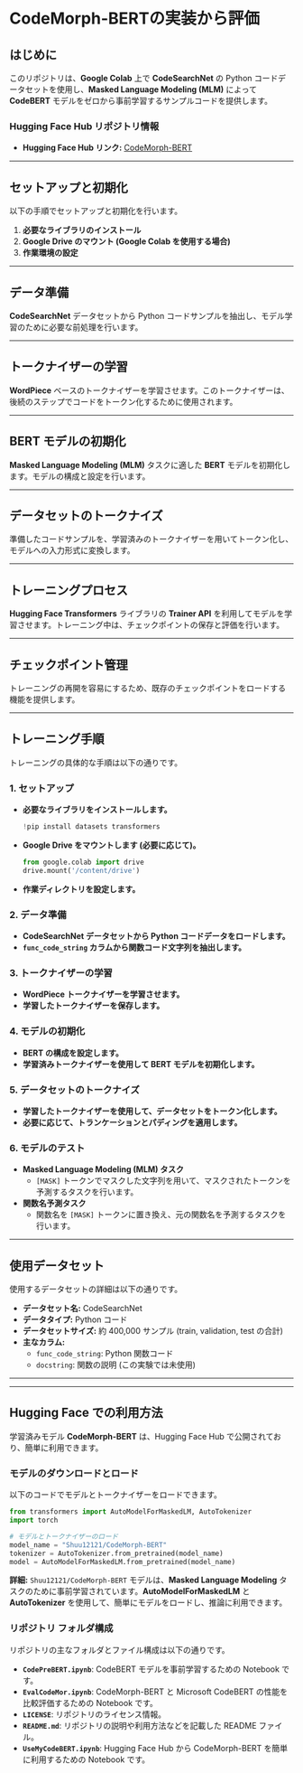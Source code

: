 # CodeMorph-BERTの実装から評価

## はじめに

このリポジトリは、**Google Colab** 上で **CodeSearchNet** の Python コードデータセットを使用し、**Masked Language Modeling (MLM)** によって **CodeBERT** モデルをゼロから事前学習するサンプルコードを提供します。
### Hugging Face Hub リポジトリ情報

*   **Hugging Face Hub リンク:**  [CodeMorph-BERT](https://huggingface.co/Shuu12121/CodeMorph-BERT)

---

## セットアップと初期化

以下の手順でセットアップと初期化を行います。

1.  **必要なライブラリのインストール**
2.  **Google Drive のマウント (Google Colab を使用する場合)**
3.  **作業環境の設定**

---

## データ準備

**CodeSearchNet** データセットから Python コードサンプルを抽出し、モデル学習のために必要な前処理を行います。

---

## トークナイザーの学習

**WordPiece** ベースのトークナイザーを学習させます。このトークナイザーは、後続のステップでコードをトークン化するために使用されます。

---

## BERT モデルの初期化

**Masked Language Modeling (MLM)** タスクに適した **BERT** モデルを初期化します。モデルの構成と設定を行います。

---

## データセットのトークナイズ

準備したコードサンプルを、学習済みのトークナイザーを用いてトークン化し、モデルへの入力形式に変換します。

---

## トレーニングプロセス

**Hugging Face Transformers** ライブラリの **Trainer API** を利用してモデルを学習させます。トレーニング中は、チェックポイントの保存と評価を行います。

---

## チェックポイント管理

トレーニングの再開を容易にするため、既存のチェックポイントをロードする機能を提供します。

---

## トレーニング手順

トレーニングの具体的な手順は以下の通りです。

### 1. セットアップ

*   **必要なライブラリをインストールします。**

    ```python
    !pip install datasets transformers
    ```

*   **Google Drive をマウントします (必要に応じて)。**

    ```python
    from google.colab import drive
    drive.mount('/content/drive')
    ```

*   **作業ディレクトリを設定します。**

### 2. データ準備

*   **CodeSearchNet データセットから Python コードデータをロードします。**
*   **`func_code_string` カラムから関数コード文字列を抽出します。**

### 3. トークナイザーの学習

*   **WordPiece トークナイザーを学習させます。**
*   **学習したトークナイザーを保存します。**

### 4. モデルの初期化

*   **BERT の構成を設定します。**
*   **学習済みトークナイザーを使用して BERT モデルを初期化します。**

### 5. データセットのトークナイズ

*   **学習したトークナイザーを使用して、データセットをトークン化します。**
*   **必要に応じて、トランケーションとパディングを適用します。**

### 6. モデルのテスト

*   **Masked Language Modeling (MLM) タスク**
    *   `[MASK]` トークンでマスクした文字列を用いて、マスクされたトークンを予測するタスクを行います。
*   **関数名予測タスク**
    *   関数名を `[MASK]` トークンに置き換え、元の関数名を予測するタスクを行います。

---

## 使用データセット

使用するデータセットの詳細は以下の通りです。

*   **データセット名:** CodeSearchNet
*   **データタイプ:** Python コード
*   **データセットサイズ:** 約 400,000 サンプル (train, validation, test の合計)
*   **主なカラム:**
    *   `func_code_string`: Python 関数コード
    *   `docstring`: 関数の説明 (この実験では未使用)

---



---

## Hugging Face での利用方法

学習済みモデル **CodeMorph-BERT** は、Hugging Face Hub で公開されており、簡単に利用できます。

### モデルのダウンロードとロード

以下のコードでモデルとトークナイザーをロードできます。

```python
from transformers import AutoModelForMaskedLM, AutoTokenizer
import torch

# モデルとトークナイザーのロード
model_name = "Shuu12121/CodeMorph-BERT"
tokenizer = AutoTokenizer.from_pretrained(model_name)
model = AutoModelForMaskedLM.from_pretrained(model_name)
```

**詳細:** `Shuu12121/CodeMorph-BERT` モデルは、**Masked Language Modeling** タスクのために事前学習されています。**AutoModelForMaskedLM** と **AutoTokenizer** を使用して、簡単にモデルをロードし、推論に利用できます。

### リポジトリ フォルダ構成

リポジトリの主なフォルダとファイル構成は以下の通りです。

*   **`CodePreBERT.ipynb`**:  CodeBERT モデルを事前学習するための Notebook です。
*   **`EvalCodeMor.ipynb`**:  CodeMorph-BERT と Microsoft CodeBERT の性能を比較評価するための Notebook です。
*   **`LICENSE`**:  リポジトリのライセンス情報。
*   **`README.md`**:  リポジトリの説明や利用方法などを記載した README ファイル。
*   **`UseMyCodeBERT.ipynb`**:  Hugging Face Hub から CodeMorph-BERT を簡単に利用するための Notebook です。
